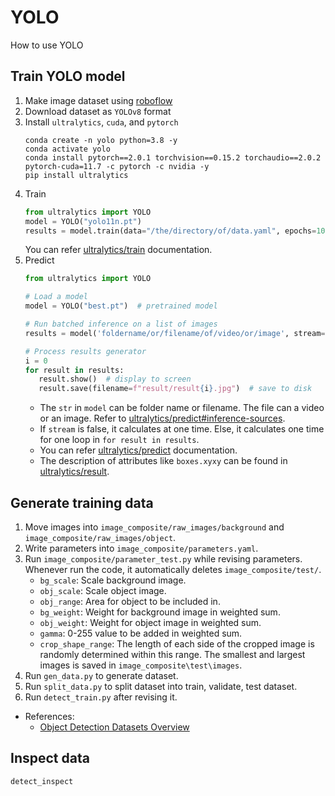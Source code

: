 # YOLO
How to use YOLO

## Train YOLO model
1. Make image dataset using [roboflow](https://roboflow.com/) 
2. Download dataset as `YOLOv8` format
3. Install `ultralytics`, `cuda`, and `pytorch`
   ```shell
   conda create -n yolo python=3.8 -y
   conda activate yolo
   conda install pytorch==2.0.1 torchvision==0.15.2 torchaudio==2.0.2 pytorch-cuda=11.7 -c pytorch -c nvidia -y
   pip install ultralytics
   ```
4. Train
   ```python
   from ultralytics import YOLO
   model = YOLO("yolo11n.pt")
   results = model.train(data="/the/directory/of/data.yaml", epochs=100, imgsz=640)
   ```
   You can refer [ultralytics/train](https://docs.ultralytics.com/modes/train) documentation.
5. Predict
   ```python
   from ultralytics import YOLO

   # Load a model
   model = YOLO("best.pt")  # pretrained model

   # Run batched inference on a list of images
   results = model('foldername/or/filename/of/video/or/image', stream=False)  # return a generator of Results objects

   # Process results generator
   i = 0
   for result in results:
      result.show()  # display to screen
      result.save(filename=f"result/result{i}.jpg")  # save to disk
   ```
   * The `str` in `model` can be folder name or filename. The file can a video or an image. Refer to [ultralytics/predict#inference-sources](https://docs.ultralytics.com/modes/predict/#inference-sources).
   * If `stream` is false, it calculates at one time. Else, it calculates one time for one loop in `for result in results`.
   * You can refer [ultralytics/predict](https://docs.ultralytics.com/modes/predict) documentation.
   * The description of attributes like `boxes.xyxy` can be found in [ultralytics/result](https://docs.ultralytics.com/reference/engine/results/).
## Generate training data
1. Move images into `image_composite/raw_images/background` and `image_composite/raw_images/object`.
2. Write parameters into `image_composite/parameters.yaml`.
3. Run `image_composite/parameter_test.py` while revising parameters. 
   Whenever run the code, it automatically deletes `image_composite/test/`.
   * `bg_scale`: Scale background image.
   * `obj_scale`: Scale object image.
   * `obj_range`: Area for object to be included in.
   * `bg_weight`: Weight for background image in weighted sum.
   * `obj_weight`: Weight for object image in weighted sum.
   * `gamma`: 0-255 value to be added in weighted sum.
   * `crop_shape_range`: The length of each side of the cropped image is randomly determined within this range. The smallest and largest images is saved in `image_composite\test\images`.
4. Run `gen_data.py` to generate dataset.
5. Run `split_data.py` to split dataset into train, validate, test dataset.
6. Run `detect_train.py` after revising it.
* References:
   * [Object Detection Datasets Overview](https://docs.ultralytics.com/datasets/detect/)

## Inspect data
`detect_inspect`